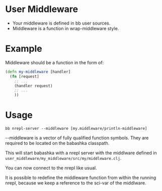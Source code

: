 # User Middleware

- Your middleware is defined in bb user sources.
- Middleware is a function in wrap-middleware style.

# Example

Middleware should be a function in the form of:

```clojure
(defn my-middleware [handler]
  (fn [request]
    ;; ...
    (handler request)
    ;; ...
    ))
```

# Usage

```shell
bb nrepl-server --middleware [my.middleware/println-middleware]
```

--middleware is a vector of fully qualified function symbols.
They are required to be located on the babashka classpath.

This will start babashka with a nrepl server with the middlware defined in `user_middleware/my_middleware/src/my/middleware.clj`.

You can now connect to the nrepl like usual.

It is possible to redefine the middleware function from within the running nrepl, because we keep a reference
to the sci-var of the middlware.
